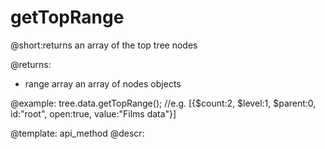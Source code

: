 getTopRange
=============


@short:returns an array of the top tree nodes
	


@returns:
- range		array	an array of nodes objects 

@example:
tree.data.getTopRange();
//e.g. [{$count:2, $level:1, $parent:0, id:"root", open:true, value:"Films data"}]


@template:	api_method
@descr:


